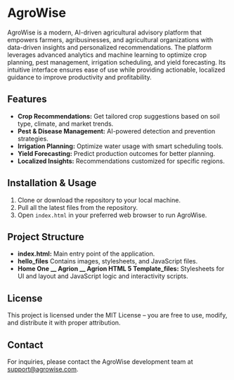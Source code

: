 <h1>AgroWise</h1>

<p>AgroWise is a modern, AI-driven agricultural advisory platform that empowers farmers, agribusinesses, and agricultural organizations with data-driven insights and personalized recommendations. The platform leverages advanced analytics and machine learning to optimize crop planning, pest management, irrigation scheduling, and yield forecasting. Its intuitive interface ensures ease of use while providing actionable, localized guidance to improve productivity and profitability.</p>

<h2>Features</h2>
<ul>
  <li><strong>Crop Recommendations:</strong> Get tailored crop suggestions based on soil type, climate, and market trends.</li>
  <li><strong>Pest & Disease Management:</strong> AI-powered detection and prevention strategies.</li>
  <li><strong>Irrigation Planning:</strong> Optimize water usage with smart scheduling tools.</li>
  <li><strong>Yield Forecasting:</strong> Predict production outcomes for better planning.</li>
  <li><strong>Localized Insights:</strong> Recommendations customized for specific regions.</li>
</ul>

<h2>Installation & Usage</h2>
<ol>
  <li>Clone or download the repository to your local machine.</li>
  <li>Pull all the latest files from the repository.</li>
  <li>Open <code>index.html</code> in your preferred web browser to run AgroWise.</li>
</ol>

<h2>Project Structure</h2>
<ul>
  <li><strong>index.html:</strong> Main entry point of the application.</li>
  <li><strong>hello_files</strong> Contains images, stylesheets, and JavaScript files.</li>
  <li><strong>Home One __ Agrion __ Agrion HTML 5 Template_files:</strong> Stylesheets for UI and layout and JavaScript logic and interactivity scripts.</li>
</ul>

<h2>License</h2>
<p>This project is licensed under the MIT License – you are free to use, modify, and distribute it with proper attribution.</p>

<h2>Contact</h2>
<p>For inquiries, please contact the AgroWise development team at <a href="mailto:support@agrowise.com">support@agrowise.com</a>.</p>
